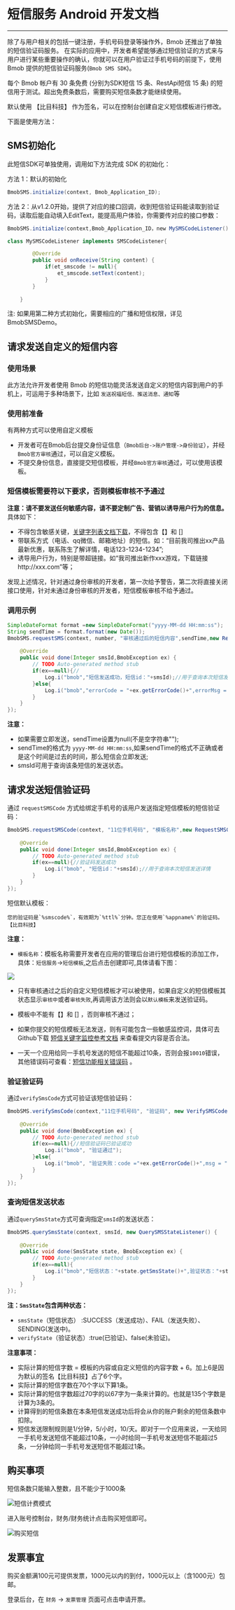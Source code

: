 # 短信服务 Android 开发文档

------

除了与用户相关的包括一键注册，手机号码登录等操作外，Bmob 还推出了单独的短信验证码服务。 在实际的应用中，开发者希望能够通过短信验证的方式来与用户进行某些重要操作的确认，你就可以在用户验证过手机号码的前提下，使用 Bmob 提供的短信验证码服务(`Bmob SMS SDK`)。

每个 Bmob 帐户有 30 条免费 (分别为SDK短信 15 条、RestApi短信 15 条) 的短信用于测试。超出免费条数后，需要购买短信条数才能继续使用。

默认使用 【比目科技】 作为签名，可以在控制台创建自定义短信模板进行修改。

下面是使用方法：

## SMS初始化

此短信SDK可单独使用，调用如下方法完成 SDK 的初始化：

方法 1：默认的初始化

```java
BmobSMS.initialize(context, Bmob_Application_ID);

```

方法 2：从v1.2.0开始，提供了对应的接口回调，收到短信验证码能读取到验证码，读取后能自动填入EditText，能提高用户体验，你需要传对应的接口参数：

```java
BmobSMS.initialize(context,Bmob_Application_ID，new MySMSCodeListener());

class MySMSCodeListener implements SMSCodeListener{

		@Override
		public void onReceive(String content) {
			if(et_smscode != null){
				et_smscode.setText(content);
			}
		}
		
	}

```
注: 如果用第二种方式初始化，需要相应的广播和短信权限，详见 BmobSMSDemo。

## 请求发送自定义的短信内容

### 使用场景

 此方法允许开发者使用 Bmob 的短信功能灵活发送自定义的短信内容到用户的手机上，可运用于多种场景下，比如 `发送祝福短信、推送消息、通知`等


### 使用前准备

有两种方式可以使用自定义模板

- 开发者可在Bmob后台提交身份证信息（`Bmob后台->账户管理->身份验证`），并经`Bmob官方审核`通过，可以自定义模板。
- 不提交身份信息，直接提交短信模板，并经`Bmob官方审核`通过，可以使用该模板。


### 短信模板需要符以下要求，否则模板审核不予通过


**注意：请不要发送任何敏感内容，请不要定制广告、营销以诱导用户行为的信息。** 具体如下：


- 不得包含敏感关键，[关键字列表文档下载](https://github.com/bmob/bmob-public-docs)，不得包含【】和 [] 
- 带联系方式（电话、qq微信、邮箱地址）的短信。如：“目前我司推出xx产品最新优惠，联系陈生了解详情，电话123-1234-1234”;
- 诱导用户行为，特别是带超链接。如“我司推出新作xxx游戏，下载链接http://xxx.com”等；

发现上述情况，针对通过身份审核的开发者，第一次给予警告，第二次将直接关闭接口使用，针对未通过身份审核的开发者，短信模板审核不给予通过。

### 调用示例

```java
SimpleDateFormat format =new SimpleDateFormat("yyyy-MM-dd HH:mm:ss");
String sendTime = format.format(new Date());
BmobSMS.requestSMS(context, number, "审核通过后的短信内容",sendTime,new RequestSMSCodeListener() {
	
	@Override
	public void done(Integer smsId,BmobException ex) {
		// TODO Auto-generated method stub
		if(ex==null){//
			Log.i("bmob","短信发送成功，短信id："+smsId);//用于查询本次短信发送详情
		}else{
			Log.i("bmob","errorCode = "+ex.getErrorCode()+",errorMsg = "+ex.getLocalizedMessage());
		}
	}
});
```

**注意：**

- 如果需要立即发送，sendTime设置为null(不是空字符串"");
- sendTime的格式为 `yyyy-MM-dd HH:mm:ss`,如果sendTime的格式不正确或者是这个时间是过去的时间，那么短信会立即发送;
- smsId可用于查询该条短信的发送状态。


## 请求发送短信验证码

通过 `requestSMSCode` 方式给绑定手机号的该用户发送指定短信模板的短信验证码：

```java
BmobSMS.requestSMSCode(context, "11位手机号码", "模板名称",new RequestSMSCodeListener() {
			
	@Override
	public void done(Integer smsId,BmobException ex) {
		// TODO Auto-generated method stub
		if(ex==null){//验证码发送成功
			Log.i("bmob", "短信id："+smsId);//用于查询本次短信发送详情
		}
	}
});
```

短信默认模板：

    您的验证码是`%smscode%`，有效期为`%ttl%`分钟。您正在使用`%appname%`的验证码。【比目科技】

**注意：**

- `模板名称`：模板名称需要开发者在应用的管理后台进行短信模板的添加工作，具体：`短信服务`->`短信模板`,之后点击创建即可,具体请看下图：

![](image/sms.png)


- 只有审核通过之后的自定义短信模板才可以被使用，如果自定义的短信模板其状态显示`审核中`或者`审核失败`,再调用该方法则会以`默认模板`来发送验证码。


- 模板中不能有【】和 [] ，否则审核不通过；

- 如果你提交的短信模板无法发送，则有可能包含一些敏感监控词，具体可去Github下载  [短信关键字监控参考文档](https://github.com/bmob/bmob-public-docs/blob/master/%E7%9F%AD%E4%BF%A1%E5%85%B3%E9%94%AE%E5%AD%97%E7%9B%91%E6%8E%A7%E5%8F%82%E8%80%83%E6%96%87%E6%A1%A3.doc) 来查看提交内容是否合法。

- 一天一个应用给同一手机号发送的短信不能超过10条，否则会报`10010`错误，其他错误码可查看：[短信功能相关错误码](http://docs.bmob.cn/sms/Android/g_errorcode/doc/index.html) 。

### 验证验证码

通过`verifySmsCode`方式可验证该短信验证码：

```java
BmobSMS.verifySmsCode(context,"11位手机号码", "验证码", new VerifySMSCodeListener() {
			
	@Override
	public void done(BmobException ex) {
		// TODO Auto-generated method stub
		if(ex==null){//短信验证码已验证成功
			Log.i("bmob", "验证通过");
		}else{
			Log.i("bmob", "验证失败：code ="+ex.getErrorCode()+",msg = "+ex.getLocalizedMessage());
		}
	}
});
```

### 查询短信发送状态

通过`querySmsState`方式可查询指定`smsId`的发送状态：

```java
BmobSMS.querySmsState(context, smsId, new QuerySMSStateListener() {
			
	@Override
	public void done(SmsState state, BmobException ex) {
		// TODO Auto-generated method stub
		if(ex==null){
			Log.i("bmob","短信状态："+state.getSmsState()+",验证状态："+state.getVerifyState());
		}
	}
});
```

**注：`SmsState`包含两种状态：**

- `smsState`（短信状态）   :SUCCESS（发送成功）、FAIL（发送失败）、SENDING(发送中)。
- `verifyState`（验证状态）:true(已验证)、false(未验证)。


**注意事项：**

- 实际计算的短信字数 = 模板的内容或自定义短信的内容字数 + 6。加上6是因为默认的签名【比目科技】占了6个字。
- 实际计算的短信字数在70个字以下算1条。
- 实际计算的短信字数超过70字的以67字为一条来计算的。也就是135个字数是计算为3条的。
- 计算得到的短信条数在本条短信发送成功后将会从你的账户剩余的短信条数中扣除。
- 短信发送限制规则是1/分钟，5/小时，10/天。即对于一个应用来说，一天给同一手机号发送短信不能超过10条，一小时给同一手机号发送短信不能超过5条，一分钟给同一手机号发送短信不能超过1条。

## 购买事项

短信条数只能输入整数，且不能少于1000条

![短信计费模式][1]

进入账号控制台，财务/财务统计点击购买短信即可。

![购买短信][2]

## 发票事宜

购买金额满100元可提供发票，1000元以内的到付，1000元以上（含1000元）包邮。

登录后台，在 `财务` -> `发票管理` 页面可点击申请开票。


  [1]: http://bmob-file-service-t.b0.upaiyun.com/Doc_File/jfms.png
  [2]: http://bmob-file-service-t.b0.upaiyun.com/Doc_File/14703632600603.jpg
